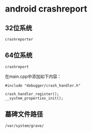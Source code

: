 # android crashreport


## 32位系统
    crashreporter

## 64位系统
    crashreport


在main.cpp中添加如下内容：

    #include "debugger/crash_handler.h"

    crash_handler_register();
    __system_properties_init();


## 墓碑文件路径  
    /var/system/grave/